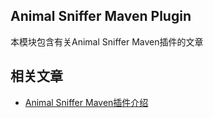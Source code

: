 ## Animal Sniffer Maven Plugin

本模块包含有关Animal Sniffer Maven插件的文章

## 相关文章

+ [Animal Sniffer Maven插件介绍](docs/Animal-Sniffer-Maven插件介绍.md)